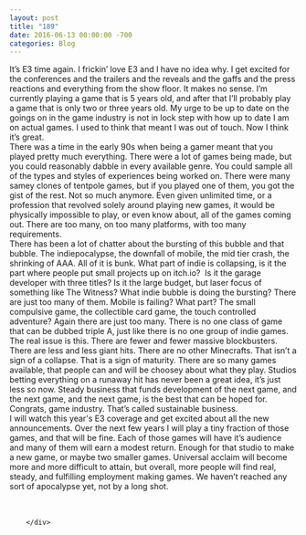 ```yaml
---
layout: post
title: "189"
date: 2016-06-13 00:00:00 -700
categories: Blog
---
```


<div class="blog-content">
				<div class="paragraph" style="text-align:left;"><span><span>It&rsquo;s E3 time again. I frickin&rsquo; love E3 and I have no idea why. I get excited for the conferences and the trailers and the reveals and the gaffs and the press reactions and everything from the show floor. It makes no sense. I&rsquo;m currently playing a game that is 5 years old, and after that I&rsquo;ll probably play a game that is only two or three years old. My urge to be up to date on the goings on in the game industry is not in lock step with how up to date I am on actual games. I used to think that meant I was out of touch. Now I think it&rsquo;s great.</span></span><br><span></span><span><span>There was a time in the early 90s when being a gamer meant that you played pretty much everything. There were a lot of games being made, but you could reasonably dabble in every available genre. You could sample all of the types and styles of experiences being worked on. There were many samey clones of tentpole games, but if you played one of them, you got the gist of the rest. Not so much anymore. Even given unlimited time, or a profession that revolved solely around playing new games, it would be physically impossible to play, or even know about, all of the games coming out. There are too many, on too many platforms, with too many requirements.</span></span><br><span></span><span><span>There has been a lot of chatter about the bursting of this bubble and that bubble. The indiepocalypse, the downfall of mobile, the mid tier crash, the shrinking of AAA. All of it is bunk. What part of indie is collapsing, is it the part where people put small projects up on itch.io? &nbsp;Is it the garage developer with three titles? Is it the large budget, but laser focus of something like The Witness? What indie bubble is doing the bursting? There are just too many of them. Mobile is failing? What part? The small compulsive game, the collectible card game, the touch controlled adventure? Again there are just too many. There is no one class of game that can be dubbed triple A, just like there is no one group of indie games. </span></span><br><span></span><span><span>The real issue is this. There are fewer and fewer massive blockbusters. There are less and less giant hits. There are no other Minecrafts. That isn&rsquo;t a sign of a collapse. That is a sign of maturity. There are so many games available, that people can and will be choosey about what they play. Studios betting everything on a runaway hit has never been a great idea, it&rsquo;s just less so now. Steady business that funds development of the next game, and the next game, and the next game, is the best that can be hoped for. Congrats, game industry. That&rsquo;s called sustainable business. </span></span><br><span></span><span><span>I will watch this year's E3 coverage and get excited about all the new announcements. Over the next few years I will play a tiny fraction of those games, and that will be fine. Each of those games will have it&rsquo;s audience and many of them will earn a modest return. Enough for that studio to make a new game, or maybe two smaller games. Universal acclaim will become more and more difficult to attain, but overall, more people will find real, steady, and fulfilling employment making games. We haven&rsquo;t reached any sort of apocalypse yet, not by a long shot. </span></span><br><span></span><br>&#8203;</div>

		</div>
        